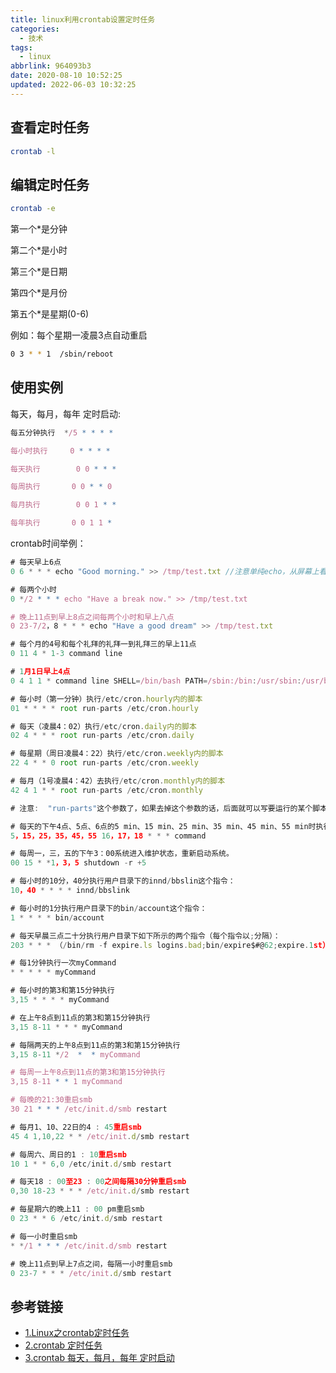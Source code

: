 ```yaml
---
title: linux利用crontab设置定时任务
categories:
  - 技术
tags:
  - linux
abbrlink: 964093b3
date: 2020-08-10 10:52:25
updated: 2022-06-03 10:32:25
---
```




## 查看定时任务

```bash
crontab -l
```

## 编辑定时任务

```bash
crontab -e
```
第一个*是分钟

第二个*是小时

第三个*是日期

第四个*是月份

第五个*是星期(0-6)

例如：每个星期一凌晨3点自动重启
```bash
0 3 * * 1  /sbin/reboot
```
## 使用实例

每天，每月，每年 定时启动:

```js
每五分钟执行  */5 * * * *

每小时执行     0 * * * *

每天执行        0 0 * * *

每周执行       0 0 * * 0

每月执行        0 0 1 * *

每年执行       0 0 1 1 *
```

crontab时间举例：

```js
# 每天早上6点 
0 6 * * * echo "Good morning." >> /tmp/test.txt //注意单纯echo，从屏幕上看不到任何输出，因为cron把任何输出都email到root的信箱了。

# 每两个小时 
0 */2 * * * echo "Have a break now." >> /tmp/test.txt  

# 晚上11点到早上8点之间每两个小时和早上八点 
0 23-7/2，8 * * * echo "Have a good dream" >> /tmp/test.txt

# 每个月的4号和每个礼拜的礼拜一到礼拜三的早上11点 
0 11 4 * 1-3 command line

# 1月1日早上4点 
0 4 1 1 * command line SHELL=/bin/bash PATH=/sbin:/bin:/usr/sbin:/usr/bin MAILTO=root //如果出现错误，或者有数据输出，数据作为邮件发给这个帐号 HOME=/ 

# 每小时（第一分钟）执行/etc/cron.hourly内的脚本
01 * * * * root run-parts /etc/cron.hourly

# 每天（凌晨4：02）执行/etc/cron.daily内的脚本
02 4 * * * root run-parts /etc/cron.daily 

# 每星期（周日凌晨4：22）执行/etc/cron.weekly内的脚本
22 4 * * 0 root run-parts /etc/cron.weekly 

# 每月（1号凌晨4：42）去执行/etc/cron.monthly内的脚本 
42 4 1 * * root run-parts /etc/cron.monthly 

# 注意:  "run-parts"这个参数了，如果去掉这个参数的话，后面就可以写要运行的某个脚本名，而不是文件夹名。 　 

# 每天的下午4点、5点、6点的5 min、15 min、25 min、35 min、45 min、55 min时执行命令。 
5，15，25，35，45，55 16，17，18 * * * command

# 每周一，三，五的下午3：00系统进入维护状态，重新启动系统。
00 15 * *1，3，5 shutdown -r +5

# 每小时的10分，40分执行用户目录下的innd/bbslin这个指令： 
10，40 * * * * innd/bbslink 

# 每小时的1分执行用户目录下的bin/account这个指令： 
1 * * * * bin/account

# 每天早晨三点二十分执行用户目录下如下所示的两个指令（每个指令以;分隔）： 
203 * * * （/bin/rm -f expire.ls logins.bad;bin/expire$#@62;expire.1st）

# 每1分钟执行一次myCommand
* * * * * myCommand

# 每小时的第3和第15分钟执行
3,15 * * * * myCommand

# 在上午8点到11点的第3和第15分钟执行
3,15 8-11 * * * myCommand

# 每隔两天的上午8点到11点的第3和第15分钟执行
3,15 8-11 */2  *  * myCommand

# 每周一上午8点到11点的第3和第15分钟执行
3,15 8-11 * * 1 myCommand

# 每晚的21:30重启smb
30 21 * * * /etc/init.d/smb restart

# 每月1、10、22日的4 : 45重启smb
45 4 1,10,22 * * /etc/init.d/smb restart

# 每周六、周日的1 : 10重启smb
10 1 * * 6,0 /etc/init.d/smb restart

# 每天18 : 00至23 : 00之间每隔30分钟重启smb
0,30 18-23 * * * /etc/init.d/smb restart

# 每星期六的晚上11 : 00 pm重启smb
0 23 * * 6 /etc/init.d/smb restart

# 每一小时重启smb
* */1 * * * /etc/init.d/smb restart

# 晚上11点到早上7点之间，每隔一小时重启smb
0 23-7 * * * /etc/init.d/smb restart
```

## 参考链接

+ [1.Linux之crontab定时任务](https://blog.csdn.net/qq_22823581/article/details/80783835)
+ [2.crontab 定时任务](https://linuxtools-rst.readthedocs.io/zh_CN/latest/tool/crontab.html)
+ [3.crontab 每天，每月，每年   定时启动](https://blog.csdn.net/qq_22823581/article/details/80783835)